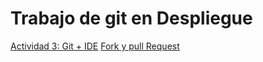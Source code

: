 <!DOCTYPE html>
<html lang="es-es">
<head>
    <meta charset="UTF-8">
</head>  
<body>
    <h1>Trabajo de git en Despliegue</h1>
    <a href="ide.md">Actividad 3: Git + IDE</a>
    <a href="fork.md">Fork y pull Request</a>
</body>    
</html>









